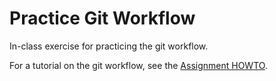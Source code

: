 # Practice Git Workflow
In-class exercise for practicing the git workflow.

For a tutorial on the git workflow, see the [Assignment HOWTO](https://pioneer-dsl-2018.github.io/resources/Assignment-HOWTO.html).
